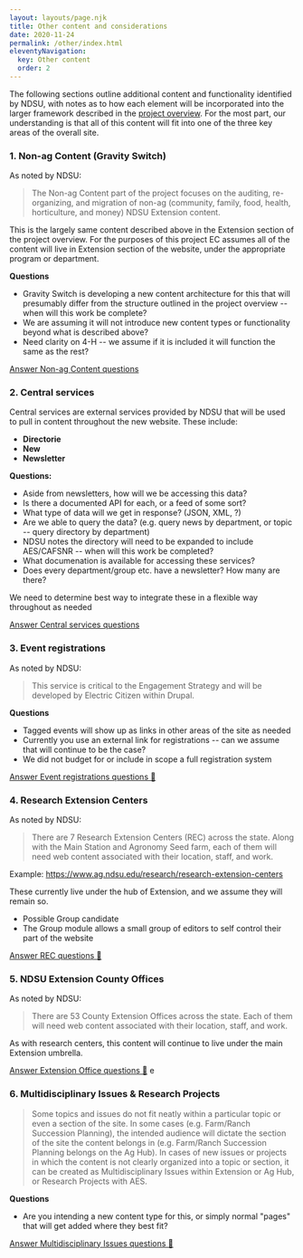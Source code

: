 ```yaml
---
layout: layouts/page.njk
title: Other content and considerations
date: 2020-11-24
permalink: /other/index.html
eleventyNavigation:
  key: Other content
  order: 2
---
```

The following sections outline additional content and functionality identified by NDSU, with notes as to how each element will be incorporated into the larger framework described in the [project overview](/). For the most part, our understanding is that all of this content will fit into one of the three key areas of the overall site. 

### 1. Non-ag Content (Gravity Switch) 

As noted by NDSU:

> The Non-ag Content part of the project focuses on the auditing, re-organizing, and migration of non-ag (community, family, food, health, horticulture, and money) NDSU Extension content.

This is the largely same content described above in the Extension section of the project overview. For the purposes of this project EC assumes all of the content will live in Extension section of the website, under the appropriate program or department.

**Questions**

* Gravity Switch is developing a new content architecture for this that will presumably differ from the structure outlined in the project overview -- when will this work be complete? 
* We are assuming it will not introduce new content types or functionality beyond what is described above?
* Need clarity on 4-H -- we assume if it is included it will function the same as the rest?

<a class="button bg-green-500 hover:bg-blue-500 rounded" href="https://docs.google.com/forms/d/e/1FAIpQLScKG1p-3Ziupjn8VlFMwVDa0vOwy6qk5_wPFh_ZWV1Rdya-6w/viewform?usp=sf_link" target="_blank">Answer Non-ag Content questions</a>

### 2. Central services

Central services are external services provided by NDSU that will be used to pull in content throughout the new website. These include:

* **Directorie**
* **New**
* **Newsletter**

**Questions:**

* Aside from newsletters, how will we be accessing this data? 
* Is there a documented API for each, or a feed of some sort?
* What type of data will we get in response? (JSON, XML, ?) 
* Are we able to query the data? (e.g. query news by department, or topic -- query directory by department)
* NDSU notes the directory will need to be expanded to include AES/CAFSNR -- when will this work be completed?
* What documenation is available for accessing these services? 
* Does every department/group etc. have a newsletter? How many are there? 

We need to determine best way to integrate these in a flexible way throughout as needed

<a class="button bg-green-500 hover:bg-blue-500 rounded" href="https://docs.google.com/forms/d/e/1FAIpQLSfoqtUzwHiDlp-j4JgXDrwHuCdChRIyw56xspRLm_mQOTcIfg/viewform?usp=sf_link" target="_blank">Answer Central services questions</a>

### 3. Event registrations

As noted by NDSU:

> This service is critical to the Engagement Strategy and will be developed by Electric Citizen within Drupal.

**Questions**

* Tagged events will show up as links in other areas of the site as needed 
* Currently you use an external link for registrations -- can we assume that will continue to be the case? 
* We did not budget for or include in scope a full registration system

<a class="button bg-green-500 hover:bg-blue-500 rounded" href="https://docs.google.com/forms/d/e/1FAIpQLSfovYxL0rhJ8JZML5t626YwTK4wySg87h5dgUvco2KH7I2TnQ/viewform?usp=sf_link" target="_blank">Answer Event registrations questions 🤔</a>

### 4. Research Extension Centers

As noted by NDSU:

> There are 7 Research Extension Centers (REC) across the state. Along with the Main Station and Agronomy Seed farm, each of them will need web content associated with their location, staff, and work.

Example: https://www.ag.ndsu.edu/research/research-extension-centers

These currently live under the hub of Extension, and we assume they will remain so. 

* Possible Group candidate
* The Group module allows a small group of editors to self control their part of the website

<a class="button bg-green-500 hover:bg-blue-500 rounded" href="https://docs.google.com/forms/d/e/1FAIpQLSc9cKxB8fcVxshhRzdKHOdUxv6g8ORuxcjqi4M_btwNEh_8Ng/viewform?usp=sf_link" target="_blank">Answer REC questions 🤔</a>



### 5. NDSU Extension County Offices

As noted by NDSU:

> There are 53 County Extension Offices across the state. Each of them will need web content associated with their location, staff, and work.

As with research centers, this content will continue to live under the main Extension umbrella.

<a class="button bg-green-500 hover:bg-blue-500 rounded" href="https://docs.google.com/forms/d/e/1FAIpQLSc9cKxB8fcVxshhRzdKHOdUxv6g8ORuxcjqi4M_btwNEh_8Ng/viewform?usp=sf_link" target="_blank">Answer Extension Office questions 🤔</a>
e

### 6. Multidisciplinary Issues & Research Projects

> Some topics and issues do not fit neatly within a particular topic or even a section of the site. In some cases (e.g. Farm/Ranch Succession Planning), the intended audience will dictate the section of the site the content belongs in (e.g. Farm/Ranch Succession Planning belongs on the Ag Hub). In cases of new issues or projects in which the content is not clearly organized into a topic or section, it can be created as Multidisciplinary Issues within Extension or Ag Hub, or Research Projects with AES.

**Questions**

* Are you intending a new content type for this, or simply normal "pages" that will get added where they best fit?

<a class="button bg-green-500 hover:bg-blue-500 rounded" href="https://docs.google.com/forms/d/e/1FAIpQLSfi9MCNFUCum2tutnlrHn1L0N6nHSW45ehrGccPckXN1FZ1_g/viewform?usp=sf_link" target="_blank">Answer Multidisciplinary Issues questions 🤔</a>

